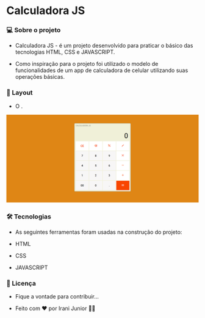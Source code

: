 # Calculadora JS

### 💻 Sobre o projeto

- Calculadora JS - é um projeto desenvolvido para praticar o básico das tecnologias HTML, CSS e JAVASCRIPT.

- Como inspiração para o projeto foi utilizado o modelo de funcionalidades de um app de calculadora de celular utilizando suas operações básicas.

### 🎨 Layout

- O .

<p align="center">
  <img alt="bannerCalcJS" title="#bannerCalcJS" src="./img/bannerCalcJS.png">
</p>

### 🛠 Tecnologias

- As seguintes ferramentas foram usadas na construção do projeto:

- HTML
- CSS
- JAVASCRIPT

### 📝 Licença

- Fique a vontade para contribuir...

- Feito com ❤️ por Irani Junior 👋🏽